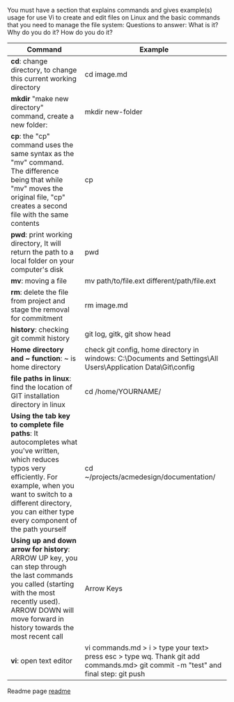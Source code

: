 You must have a section that explains commands and gives example(s) usage for use Vi to create and edit files on Linux and the basic commands that you need to manage the file system: Questions to answer: What is it? Why do you do it? How do you do it?

Command | Example
------------ | -------------
**cd**: change directory, to change this current working directory | cd image.md
**mkdir** "make new directory" command, create a new folder: | mkdir new-folder
**cp**: the "cp" command uses the same syntax as the "mv" command. The difference being that while "mv" moves the original file, "cp" creates a second file with the same contents | cp
**pwd**: print working directory, It will return the path to a local folder on your computer's disk | pwd
**mv**: moving a file | mv path/to/file.ext different/path/file.ext
**rm**: delete the file from project and stage the removal for commitment | rm image.md
**history**: checking git commit history | git log, gitk, git show head
**Home directory and ~ function**: ~ is home directory | check git config, home directory in windows: C:\Documents and Settings\All Users\Application Data\Git\config
**file paths in linux**: find the location of GIT installation directory in linux | cd /home/YOURNAME/
**Using the tab key to complete file paths**: It autocompletes what you've written, which reduces typos very efficiently. For example, when you want to switch to a different directory, you can either type every component of the path yourself | cd ~/projects/acmedesign/documentation/
**Using up and down arrow for history**: ARROW UP key, you can step through the last commands you called (starting with the most recently used). ARROW DOWN will move forward in history towards the most recent call | Arrow Keys
**vi**: open text editor | vi commands.md > i > type your text> press esc > type wq. Thank git add commands.md> git commit -m "test" and final step: git push



Readme page [readme](/README.md)

